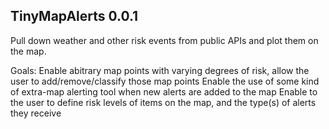 ## TinyMapAlerts 0.0.1

Pull down weather and other risk events from public APIs and plot them on the map.

Goals: 
Enable abitrary map points with varying degrees of risk, allow the user to add/remove/classify those map points
Enable the use of some kind of extra-map alerting tool when new alerts are added to the map
Enable to the user to define risk levels of items on the map, and the type(s) of alerts they receive